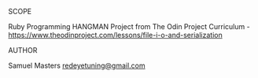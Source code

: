 SCOPE

Ruby Programming HANGMAN Project from The Odin Project Curriculum - https://www.theodinproject.com/lessons/file-i-o-and-serialization

AUTHOR

Samuel Masters redeyetuning@gmail.com